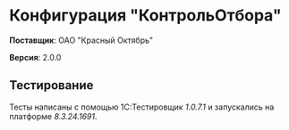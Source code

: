 # Конфигурация "КонтрольОтбора"

__Поставщик__: ОАО "Красный Октябрь"

__Версия__: 2.0.0

## Тестирование

Тесты написаны с помощью 1С:Тестировщик _1.0.7.1_ и запускались на платформе _8.3.24.1691_.